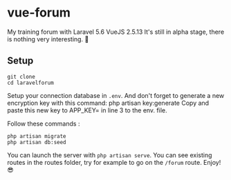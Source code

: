 # vue-forum

My training forum with Laravel 5.6 VueJS 2.5.13
It's still in alpha stage, there is nothing very interesting. :punch:

## Setup

```
git clone 
cd laravelforum
```

Setup your connection database in `.env`.
And don't forget to generate a new encryption key with this command: php artisan key:generate Copy and paste this new key to APP_KEY= in line 3 to the env. file.

Follow these commands :

```
php artisan migrate
php artisan db:seed
```

You can launch the server with `php artisan serve`. You can see existing routes in the routes folder, try for example to go on the `/forum` route. Enjoy!  :sunglasses: